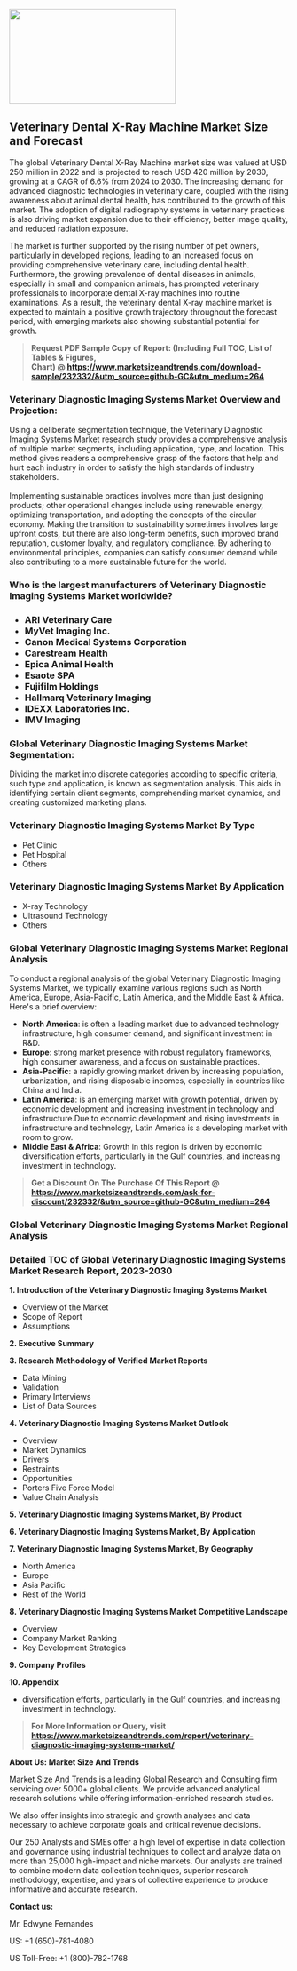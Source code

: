 <p><img class="alignnone size-medium wp-image-20088" src="https://ffe5etoiles.com/wp-content/uploads/2024/12/MST1-300x171.png" alt="" width="300" height="171" /></p><h2>Veterinary Dental X-Ray Machine Market Size and Forecast</h2><p>The global Veterinary Dental X-Ray Machine market size was valued at USD 250 million in 2022 and is projected to reach USD 420 million by 2030, growing at a CAGR of 6.6% from 2024 to 2030. The increasing demand for advanced diagnostic technologies in veterinary care, coupled with the rising awareness about animal dental health, has contributed to the growth of this market. The adoption of digital radiography systems in veterinary practices is also driving market expansion due to their efficiency, better image quality, and reduced radiation exposure.</p><p>The market is further supported by the rising number of pet owners, particularly in developed regions, leading to an increased focus on providing comprehensive veterinary care, including dental health. Furthermore, the growing prevalence of dental diseases in animals, especially in small and companion animals, has prompted veterinary professionals to incorporate dental X-ray machines into routine examinations. As a result, the veterinary dental X-ray machine market is expected to maintain a positive growth trajectory throughout the forecast period, with emerging markets also showing substantial potential for growth.</p></p><blockquote id="" class=""><strong>Request PDF Sample Copy of Report: (Including Full TOC, List of Tables &amp; Figures, Chart)&nbsp;@&nbsp;<strong><a href="https://www.marketsizeandtrends.com/download-sample/232332/&utm_source=github-GC&utm_medium=264" target="_blank">https://www.marketsizeandtrends.com/download-sample/232332/&utm_source=github-GC&utm_medium=264</a></strong></strong></blockquote><h3 id="" class="">Veterinary Diagnostic Imaging Systems Market&nbsp;Overview and Projection:</h3><p id="" class="">Using a deliberate segmentation technique, the Veterinary Diagnostic Imaging Systems Market research study provides a comprehensive analysis of multiple market segments, including application, type, and location. This method gives readers a comprehensive grasp of the factors that help and hurt each industry in order to satisfy the high standards of industry stakeholders. <br /> <br />Implementing sustainable practices involves more than just designing products; other operational changes include using renewable energy, optimizing transportation, and adopting the concepts of the circular economy. Making the transition to sustainability sometimes involves large upfront costs, but there are also long-term benefits, such improved brand reputation, customer loyalty, and regulatory compliance. By adhering to environmental principles, companies can satisfy consumer demand while also contributing to a more sustainable future for the world.</p><h3 id="" class="">Who is the largest manufacturers of&nbsp;Veterinary Diagnostic Imaging Systems Market worldwide?</h3><h3 class=""><p><ul><li>ARI Veterinary Care </li><li> MyVet Imaging Inc. </li><li> Canon Medical Systems Corporation </li><li> Carestream Health </li><li> Epica Animal Health </li><li> Esaote SPA </li><li> Fujifilm Holdings </li><li> Hallmarq Veterinary Imaging </li><li> IDEXX Laboratories Inc. </li><li> IMV Imaging</li></ul></p></h3><h3 id="" class="">Global&nbsp;Veterinary Diagnostic Imaging Systems Market Segmentation:</h3><p id="" class="">Dividing the market into discrete categories according to specific criteria, such type and application, is known as segmentation analysis. This aids in identifying certain client segments, comprehending market dynamics, and creating customized marketing plans.</p><h3 id="" class="">Veterinary Diagnostic Imaging Systems Market&nbsp;By Type</h3><p><p><ul><li>Pet Clinic</li><li> Pet Hospital</li><li> Others</p></li></ul></p></p><h3 id="" class="">Veterinary Diagnostic Imaging Systems Market&nbsp;By Application</h3><p class=""><p><ul><li>X-ray Technology</li><li> Ultrasound Technology</li><li> Others</li></ul></p></p><h3 id="" class="">Global Veterinary Diagnostic Imaging Systems Market Regional Analysis</h3><p id="" class="">To conduct a regional analysis of the global Veterinary Diagnostic Imaging Systems Market, we typically examine various regions such as North America, Europe, Asia-Pacific, Latin America, and the Middle East &amp; Africa. Here's a brief overview:</p><ul><li><strong>North America</strong>: is often a leading market due to advanced technology infrastructure, high consumer demand, and significant investment in R&amp;D.</li><li><strong>Europe</strong>: strong market presence with robust regulatory frameworks, high consumer awareness, and a focus on sustainable practices.</li><li><strong>Asia-Pacific</strong>: a rapidly growing market driven by increasing population, urbanization, and rising disposable incomes, especially in countries like China and India.</li><li><strong>Latin America</strong>: is an emerging market with growth potential, driven by economic development and increasing investment in technology and infrastructure.Due to economic development and rising investments in infrastructure and technology, Latin America is a developing market with room to grow.</li><li><strong>Middle East &amp; Africa</strong>: Growth in this region is driven by economic diversification efforts, particularly in the Gulf countries, and increasing investment in technology.</li></ul><blockquote id="" class=""><strong>Get a Discount On The Purchase Of This Report @ <strong><a href="https://www.marketsizeandtrends.com/ask-for-discount/232332/&utm_source=github-GC&utm_medium=264" target="_blank">https://www.marketsizeandtrends.com/ask-for-discount/232332/&utm_source=github-GC&utm_medium=264</a></strong></strong></blockquote><h3 id="" class="">Global Veterinary Diagnostic Imaging Systems Market Regional Analysis</h3><h3 id="" class="">Detailed TOC of Global Veterinary Diagnostic Imaging Systems Market Research Report, 2023-2030</h3><p id="" class=""><strong>1. Introduction of the Veterinary Diagnostic Imaging Systems Market</strong></p><ul><li>Overview of the Market</li><li>Scope of Report</li><li>Assumptions</li></ul><p id="" class=""><strong>2. Executive Summary</strong></p><p id="" class=""><strong>3. Research Methodology of Verified Market Reports</strong></p><ul><li>Data Mining</li><li>Validation</li><li>Primary Interviews</li><li>List of Data Sources</li></ul><p id="" class=""><strong>4. Veterinary Diagnostic Imaging Systems Market Outlook</strong></p><ul><li>Overview</li><li>Market Dynamics</li><li>Drivers</li><li>Restraints</li><li>Opportunities</li><li>Porters Five Force Model</li><li>Value Chain Analysis</li></ul><p id="" class=""><strong>5. Veterinary Diagnostic Imaging Systems Market, By Product</strong></p><p id="" class=""><strong>6. Veterinary Diagnostic Imaging Systems Market, By Application</strong></p><p id="" class=""><strong>7. Veterinary Diagnostic Imaging Systems Market, By Geography</strong></p><ul><li>North America</li><li>Europe</li><li>Asia Pacific</li><li>Rest of the World</li></ul><p id="" class=""><strong>8. Veterinary Diagnostic Imaging Systems Market Competitive Landscape</strong></p><ul><li>Overview</li><li>Company Market Ranking</li><li>Key Development Strategies</li></ul><p id="" class=""><strong>9. Company Profiles</strong></p><p id="" class=""><strong>10. Appendix</strong></p><ul><li>diversification efforts, particularly in the Gulf countries, and increasing investment in technology.</li></ul><blockquote id="" class=""><strong>For More Information or Query, visit <strong><strong><a href="https://www.marketsizeandtrends.com/report/veterinary-diagnostic-imaging-systems-market/" target="_blank">https://www.marketsizeandtrends.com/report/veterinary-diagnostic-imaging-systems-market/</a></strong></strong></strong></blockquote><p id="" class=""><strong>About Us: Market Size And Trends</strong></p><p id="" class="">Market Size And Trends is a leading Global Research and Consulting firm servicing over 5000+ global clients. We provide advanced analytical research solutions while offering information-enriched research studies.</p><p id="" class="">We also offer insights into strategic and growth analyses and data necessary to achieve corporate goals and critical revenue decisions.</p><p id="" class="">Our 250 Analysts and SMEs offer a high level of expertise in data collection and governance using industrial techniques to collect and analyze data on more than 25,000 high-impact and niche markets. Our analysts are trained to combine modern data collection techniques, superior research methodology, expertise, and years of collective experience to produce informative and accurate research.</p><p id="" class=""><strong>Contact us:</strong></p><p id="" class="">Mr. Edwyne Fernandes</p><p id="" class="">US: +1 (650)-781-4080</p><p id="" class="">US Toll-Free: +1 (800)-782-1768</p>
